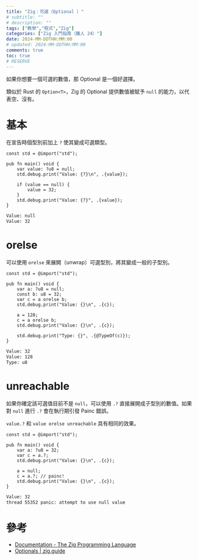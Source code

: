 ```yaml
---
title: "Zig：可選（Optional ）"
# subtitle: ""
# description: ""
tags: ["教學","程式","Zig"]
categories: ["Zig 入門指南（鐵人 24）"]
date: 2024-MM-DDTHH:MM:00
# updated: 2024-MM-DDTHH:MM:00
comments: true
toc: true
# RESERVE
---
```


如果你想要一個可選的數值，那 Optional 是一個好選擇。

<!-- more -->

類似於 Rust 的 `Option<T>`，Zig 的 Optional 提供數值被賦予 `null` 的能力，以代表空、沒有。

# 基本

在宣告時個型別前加上 `?` 使其變成可選類型。

```zig
const std = @import("std");

pub fn main() void {
    var value: ?u8 = null;
    std.debug.print("Value: {?}\n", .{value});

    if (value == null) {
        value = 32;
    }
    std.debug.print("Value: {?}", .{value});
}
```

```bash
Value: null
Value: 32
```

# orelse

可以使用 `orelse` 來展開（unwrap）可選型別，將其變成一般的子型別。

```zig
const std = @import("std");

pub fn main() void {
    var a: ?u8 = null;
    const b: u8 = 32;
    var c = a orelse b;
    std.debug.print("Value: {}\n", .{c});

    a = 128;
    c = a orelse b;
    std.debug.print("Value: {}\n", .{c});

    std.debug.print("Type: {}", .{@TypeOf(c)});
}
```

```bash
Value: 32
Value: 128
Type: u8
```

# unreachable

如果你確定該可選值目前不是 `null`，可以使用 `.?` 直接展開成子型別的數值。如果對 `null` 進行 `.?` 會在執行期引發 Painc 錯誤。

`value.?` 和 `value orelse unreachable` 具有相同的效果。

```zig
const std = @import("std");

pub fn main() void {
    var a: ?u8 = 32;
    var c = a.?;
    std.debug.print("Value: {}\n", .{c});

    a = null;
    c = a.?; // painc!
    std.debug.print("Value: {}\n", .{c});
}
```

```bash
Value: 32
thread 55352 panic: attempt to use null value
```

# 參考

- [Documentation - The Zig Programming Language](https://ziglang.org/documentation/0.13.0/#Optionals)
- [Optionals | zig.guide](https://zig.guide/language-basics/optionals)
